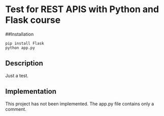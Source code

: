 # Test for REST APIS with Python and Flask course

##Installation
```
pip install Flask
python app.py
```

## Description

Just a test.

## Implementation

This project has not been implemented.  The app.py file contains only a comment.

